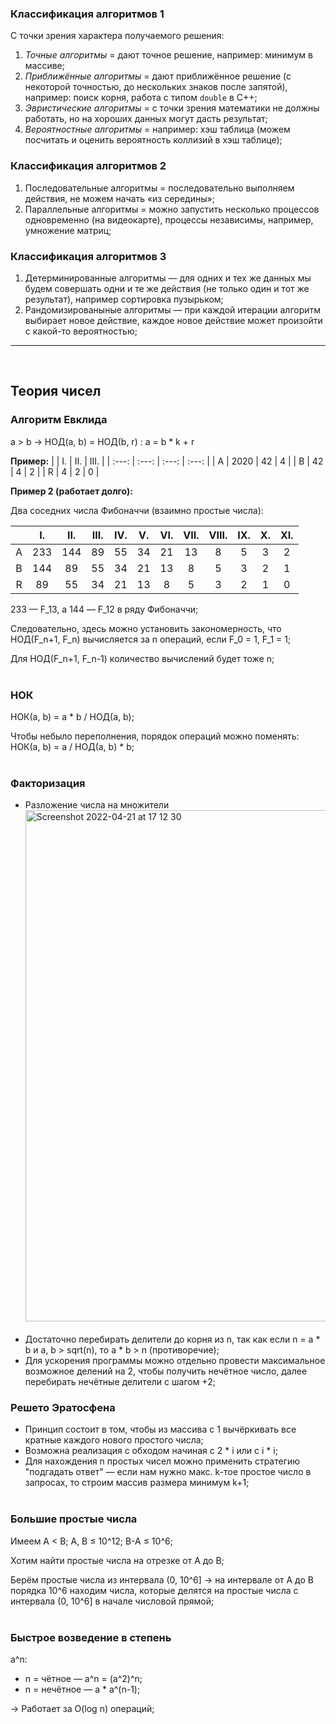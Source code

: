 ### Классификация алгоритмов 1

С точки зрения характера получаемого решения:

1. _Точные алгоритмы_ = дают точное решение, например: минимум в массиве;
2. _Приближённые алгоритмы_ = дают приближённое решение (с некоторой точностью, до нескольких знаков после запятой), например: поиск корня, работа с типом `double` в С++; 
3. _Эвристические алгоритмы_ = с точки зрения математики не должны работать, но на хороших данных могут дасть результат;
4. _Вероятностные алгоритмы_ = например: хэш таблица (можем посчитать и оценить вероятность коллизий в хэш таблице);

### Классификация алгоритмов 2

1. Последовательные алгоритмы = последовательно выполняем действия, не можем начать «из середины»;
2. Параллельные алгоритмы = можно запустить несколько процессов одновременно (на видеокарте), процессы независимы, например, умножение матриц;

### Классификация алгоритмов 3

1. Детерминированные алгоритмы — для одних и тех же данных мы будем совершать одни и те же действия (не только один и тот же результат), например сортировка пузырьком;
2. Рандомизированыные алгоритмы — при каждой итерации алгоритм выбирает новое действие, каждое новое действие может произойти с какой-то вероятностью;

<hr>  
<br>

## Теория чисел

### Алгоритм Евклида
a > b -> НОД(а, b) = НОД(b, r) : a = b * k + r

**Пример:**
| | I. | II. | III. |
| :---: | :---: | :---: | :---: |
| A | 2020 | 42 | 4 |
| B | 42 | 4 | 2 |
| R | 4 | 2 | 0 |

**Пример 2 (работает долго):**

Два соседних числа Фибоначчи (взаимно простые числа):

| | I. | II. | III. | IV. |  V. |  VI. |  VII. | VIII. | IX. | X. | XI. |
| :---: | :---: | :---: | :---: | :---: | :---: | :---: | :---: | :---: | :---: | :---: | :---: | 
| A | 233 | 144 | 89 | 55 | 34 | 21 | 13 | 8 | 5 | 3 | 2 |
| B | 144 | 89 | 55 | 34 | 21 | 13 | 8 | 5 | 3 | 2 | 1 |
| R | 89 | 55 | 34 | 21 | 13 | 8 | 5 | 3 | 2 | 1 | 0 |

233 — F_13, а 144 — F_12 в ряду Фибоначчи;

Следовательно, здесь можно установить закономерность, что НОД(F_n+1, F_n) вычисляется за n операций, если F_0 = 1, F_1 = 1;

Для НОД(F_n+1, F_n-1) количество вычислений будет тоже n;
<br></br>
### НОК
НОК(a, b) = a * b / НОД(a, b);

Чтобы небыло переполнения, порядок операций можно поменять: НОК(a, b) = a / НОД(a, b) * b;
<br></br>
### Факторизация
- Разложение числа на множители
<img width="818" alt="Screenshot 2022-04-21 at 17 12 30" src="https://user-images.githubusercontent.com/101647250/164489613-9bace059-afac-4659-9758-c3cd4e3508a8.png"><br></br>
- Достаточно перебирать делители до корня из n, так как если n = a * b и a, b > sqrt(n), то a * b > n (противоречие);
- Для ускорения программы можно отдельно провести максимальное возможное делений на 2, чтобы получить нечётное число, далее перебирать нечётные делители с шагом +2;

### Решето Эратосфена
- Принцип состоит в том, чтобы из массива с 1 вычёркивать все кратные каждого нового простого числа;
- Возможна реализация с обходом начиная с 2 * i или с i * i;
- Для нахождения n простых чисел можно применить стратегию "подгадать ответ" — если нам нужно макс. k-тое простое число в запросах, то строим массив размера минимум k+1;
<br></br>
### Большие простые числа
Имеем A < B; A, B ≤ 10^12; B-A ≤ 10^6;

Хотим найти простые числа на отрезке от A до B;

Берём простые числа из интервала (0, 10^6] → на интервале от А до B порядка 10^6 находим числа, которые делятся на простые числа с интервала (0, 10^6] в начале числовой прямой;
<br></br>
### Быстрое возведение в степень
a^n:

- n = чётное — a^n = (a^2)^n;
- n = нечётное — a * a^(n-1);

→ Работает за O(log n) операций;


